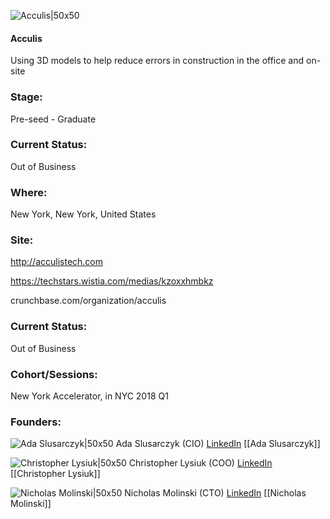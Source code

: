 

![Acculis|50x50](https://apimg.techstars.com/connect/images/image_files/5a4baa22c9aec7192d000044/original/acculis_logo.png)

#### Acculis
Using 3D models to help reduce errors in  construction in the office and on-site

### Stage: 
Pre-seed - Graduate 

### Current Status: 
Out of Business

### Where:
New York, New York, United States

### Site:
http://acculistech.com

https://techstars.wistia.com/medias/kzoxxhmbkz

crunchbase.com/organization/acculis

### Current Status: 
Out of Business

### Cohort/Sessions: 
New York Accelerator, in NYC 2018 Q1

### Founders: 

![Ada Slusarczyk|50x50](https://apimg.techstars.com/connect/images/image_files/5a4baa8fc9aec7192d000045/original/headshot_Ada_Slusarczyk.jpg) Ada Slusarczyk (CIO) [LinkedIn](https://linkedin.com/in/ada-slusarczyk-2b34808b) [[Ada Slusarczyk]]

![Christopher Lysiuk|50x50](https://apimg.techstars.com/connect/images/image_files/5a4df4a1c9aec7192d000061/original/Christopher_Lysiuk_Headshot-min.jpg) Christopher Lysiuk (COO) [LinkedIn](https://linkedin.com/in/christopherlysiuk) [[Christopher Lysiuk]]

![Nicholas Molinski|50x50](https://apimg.techstars.com/connect/images/image_files/5a4ba6c0c9aec7192d000042/original/photo_of_me3.JPG) Nicholas Molinski (CTO) [LinkedIn](https://linkedin.com/in/nicholas-molinski-88b8a873) [[Nicholas Molinski]]



